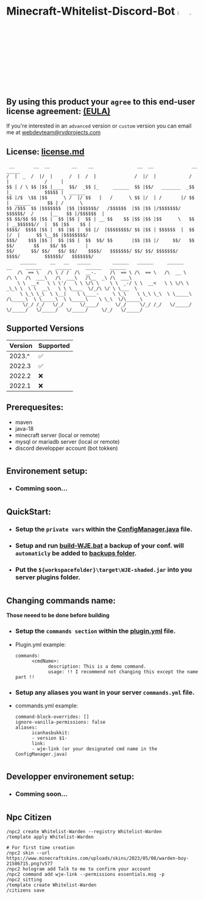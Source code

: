 # Minecraft-Whitelist-Discord-Bot <img src="https://mirrors.creativecommons.org/presskit/buttons/88x31/png/by-nc-nd.eu.png" alt="by-nc-nd" width="5%"> <img src="https://creativecommons.org/wp-content/uploads/2022/07/CCLogoColorPop1.gif" width="3%">

## By using this product your `agree` to this end-user license agreement: [(EULA)](https://github.com/Izocel/Minecraft-Whitelist-Discord-Bot/files/9796398/EULA.pdf)

If you're interested in an `advanced` version or `custom` version you can email me at <a href="mailto:webdevteam@rvdprojects.com">webdevteam@rvdprojects.com</a>

## License: [license.md](license.md)

```
 __       __  __        __    __                __  __              __               _____
/  |  _  /  |/  |      /  |  /  |              /  |/  |            /  |             /     |
$$ | / \ $$ |$$ |____  $$/  _$$ |_     ______  $$ |$$/   _______  _$$ |_            $$$$$ |  ______
$$ |/$  \$$ |$$      \ /  |/ $$   |   /      \ $$ |/  | /       |/ $$   |  ______      $$ | /      \
$$ /$$$  $$ |$$$$$$$  |$$ |$$$$$$/   /$$$$$$  |$$ |$$ |/$$$$$$$/ $$$$$$/  /      |__   $$ |/$$$$$$  |
$$ $$/$$ $$ |$$ |  $$ |$$ |  $$ | __ $$    $$ |$$ |$$ |$$      \   $$ | __$$$$$$//  |  $$ |$$    $$ |
$$$$/  $$$$ |$$ |  $$ |$$ |  $$ |/  |$$$$$$$$/ $$ |$$ | $$$$$$  |  $$ |/  |      $$ \__$$ |$$$$$$$$/
$$$/    $$$ |$$ |  $$ |$$ |  $$  $$/ $$       |$$ |$$ |/     $$/   $$  $$/       $$    $$/ $$       |
$$/      $$/ $$/   $$/ $$/    $$$$/   $$$$$$$/ $$/ $$/ $$$$$$$/     $$$$/         $$$$$$/   $$$$$$$/
     ______     __   __   _____        ______   ______     ______       __     ______     ______     ______   ______
    /\  == \   /\ \ / /  /\  __-.     /\  == \ /\  == \   /\  __ \     /\ \   /\  ___\   /\  ___\   /\__  _\ /\  ___\
    \ \  __<   \ \ \'/   \ \ \/\ \    \ \  _-/ \ \  __<   \ \ \/\ \   _\_\ \  \ \  __\   \ \ \____  \/_/\ \/ \ \___  \
     \ \_\ \_\  \ \__|    \ \____-     \ \_\    \ \_\ \_\  \ \_____\ /\_____\  \ \_____\  \ \_____\    \ \_\  \/\_____\
      \/_/ /_/   \/_/      \/____/      \/_/     \/_/ /_/   \/_____/ \/_____/   \/_____/   \/_____/     \/_/   \/_____/

```

## Supported Versions

| Version | Supported          |
| ------- | ------------------ |
| 2023.^  | :white_check_mark: |
| 2022.3  | :white_check_mark: |
| 2022.2  | :x:                |
| 2022.1  | :x:                |

## Prerequesites:

- maven
- java-18
- minecraft server (local or remote)
- mysql or mariadb server (local or remote)
- discord developper account (bot tokken)

#

## Environement setup:

- ### Comming soon...

#

## QuickStart:

- ### Setup the `private vars` within the [ConfigManager.java](src/main/java/configs/ConfigManager.java) file.
- ### Setup and run [build-WJE.bat](build-WJE.bat) a backup of your conf. will `automaticly` be added to [backups folder](/backups).
- ### Put the `${workspacefolder}\target\WJE-shaded.jar` into you server plugins folder.

#

## Changing commands name:

**Those neeed to be done before building**

- ### Setup the `commands section` within the [plugin.yml](src/main/resources/plugin.yml) file.
- Plugin.yml example:

      commands:
            <cmdName>:
                  description: This is a demo command.
                  usage: !! I recommend not changing this except the name part !!

- ### Setup any aliases you want in your server `commands.yml` file.
- commands.yml example:

      command-block-overrides: []
      ignore-vanilla-permissions: false
      aliases:
            icanhasbukkit:
            - version $1-
            link:
            - wje-link (or your designated cmd name in the ConfigManager.java)


#

## Developper environement setup:

- ### Comming soon...

#


## Npc Citizen
```
/npc2 create Whitelist-Warden --registry Whitelist-Warden
/template apply Whitelist-Warden

# For first time creation
/npc2 skin --url https://www.minecraftskins.com/uploads/skins/2023/05/08/warden-boy-21586715.png?v577
/npc2 hologram add Talk to me to confirm your account
/npc2 command add wje-link --permissions essentials.msg -p
/npc2 sitting
/template create Whitelist-Warden
/citizens save
```
